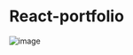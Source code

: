 # React-portfolio
![image](https://github.com/raghulvj01/React-portfolio/assets/69421772/4a39f3b2-e380-4abf-9e55-2c57ab1aebf1)
